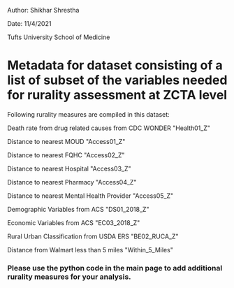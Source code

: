 Author: Shikhar Shrestha

Date: 11/4/2021

Tufts University School of Medicine

# Metadata for dataset consisting of a list of subset of the variables needed for rurality assessment at ZCTA level

Following rurality measures are compiled in this dataset:

Death rate from drug related causes from CDC WONDER "Health01_Z"

Distance to nearest MOUD "Access01_Z"

Distance to nearest FQHC "Access02_Z"

Distance to nearest Hospital "Access03_Z"

Distance to nearest Pharmacy "Access04_Z"

Distance to nearest Mental Health Provider "Access05_Z"

Demographic Variables from ACS "DS01_2018_Z"

Economic Variables from ACS "EC03_2018_Z"

Rural Urban Classification from USDA ERS "BE02_RUCA_Z"

Distance from Walmart less than 5 miles "Within_5_Miles"           


### Please use the python code in the main page to add additional rurality measures for your analysis.

